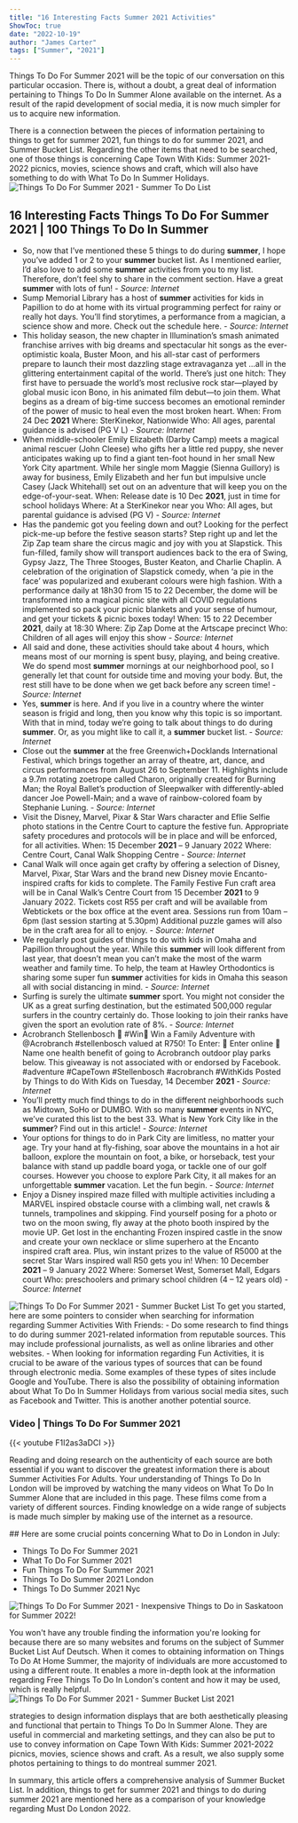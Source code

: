 ```yaml
---
title: "16 Interesting Facts Summer 2021 Activities"
ShowToc: true 
date: "2022-10-19"
author: "James Carter" 
tags: ["Summer", "2021"]
---
```


Things To Do For Summer 2021 will be the topic of our conversation on this particular occasion. There is, without a doubt, a great deal of information pertaining to Things To Do In Summer Alone available on the internet. As a result of the rapid development of social media, it is now much simpler for us to acquire new information.

There is a connection between the pieces of information pertaining to things to get for summer 2021, fun things to do for summer 2021, and Summer Bucket List. Regarding the other items that need to be searched, one of those things is concerning Cape Town With Kids: Summer 2021-2022 picnics, movies, science shows and craft, which will also have something to do with What To Do In Summer Holidays.
<img loading="lazy" src="https://www.wohhwedding.com/wp-content/uploads/2016/05/Simple-Church-Wedding-Decorations.jpg" onerror="this.onerror=null;this.src='https://blogger.googleusercontent.com/img/a/AVvXsEhe7F7TRXHtjiKvHb5vS7DmnxvpHiDyoYyYvm1nHB3Qp2_w3BnM6A2eq4v7FYxCC9bfZt3a9vIMtAYEKUiaDQbHMg-ViyGmRIj39MLp0bGFfgfYw1Dc9q_H-T0wiTm3l0Uq42dETrN9eC8aGJ9_IORZsxST1AcLR7np1koOfcc7tnHa4S8Mwz_xD9d0=s16000';" alt="Things To Do For Summer 2021 - Summer To Do List" >

## 16 Interesting Facts Things To Do For Summer 2021 | 100 Things To Do In Summer
-   So, now that I’ve mentioned these 5 things to do during **summer**, I hope you’ve added 1 or 2 to your **summer** bucket list. As I mentioned earlier, I’d also love to add some **summer** activities from you to my list. Therefore, don’t feel shy to share in the comment section. Have a great **summer** with lots of fun! - <cite>Source: Internet</cite>
-   Sump Memorial Library has a host of **summer** activities for kids in Papillion to do at home with its virtual programming perfect for rainy or really hot days. You’ll find storytimes, a performance from a magician, a science show and more. Check out the schedule here. - <cite>Source: Internet</cite>
-   This holiday season, the new chapter in Illumination’s smash animated franchise arrives with big dreams and spectacular hit songs as the ever-optimistic koala, Buster Moon, and his all-star cast of performers prepare to launch their most dazzling stage extravaganza yet …all in the glittering entertainment capital of the world. There’s just one hitch: They first have to persuade the world’s most reclusive rock star—played by global music icon Bono, in his animated film debut—to join them. What begins as a dream of big-time success becomes an emotional reminder of the power of music to heal even the most broken heart. When: From 24 Dec **2021** Where: SterKinekor, Nationwide Who: All ages, parental guidance is advised (PG V L) - <cite>Source: Internet</cite>
-   When middle-schooler Emily Elizabeth (Darby Camp) meets a magical animal rescuer (John Cleese) who gifts her a little red puppy, she never anticipates waking up to find a giant ten-foot hound in her small New York City apartment. While her single mom Maggie (Sienna Guillory) is away for business, Emily Elizabeth and her fun but impulsive uncle Casey (Jack Whitehall) set out on an adventure that will keep you on the edge-of-your-seat. When: Release date is 10 Dec **2021**, just in time for school holidays Where: At a SterKinekor near you Who: All ages, but parental guidance is advised (PG V) - <cite>Source: Internet</cite>
-   Has the pandemic got you feeling down and out? Looking for the perfect pick-me-up before the festive season starts? Step right up and let the Zip Zap team share the circus magic and joy with you at Slapstick. This fun-filled, family show will transport audiences back to the era of Swing, Gypsy Jazz, The Three Stooges, Buster Keaton, and Charlie Chaplin. A celebration of the origination of Slapstick comedy, when ‘a pie in the face’ was popularized and exuberant colours were high fashion. With a performance daily at 18h30 from 15 to 22 December, the dome will be transformed into a magical picnic site with all COVID regulations implemented so pack your picnic blankets and your sense of humour, and get your tickets & picnic boxes today! When: 15 to 22 December **2021**, daily at 18:30 Where: Zip Zap Dome at the Artscape precinct Who: Children of all ages will enjoy this show - <cite>Source: Internet</cite>
-   All said and done, these activities should take about 4 hours, which means most of our morning is spent busy, playing, and being creative. We do spend most **summer** mornings at our neighborhood pool, so I generally let that count for outside time and moving your body. But, the rest still have to be done when we get back before any screen time! - <cite>Source: Internet</cite>
-   Yes, **summer** is here. And if you live in a country where the winter season is frigid and long, then you know why this topic is so important. With that in mind, today we’re going to talk about things to do during **summer**. Or, as you might like to call it, a **summer** bucket list. - <cite>Source: Internet</cite>
-   Close out the **summer** at the free Greenwich+Docklands International Festival, which brings together an array of theatre, art, dance, and circus performances from August 26 to September 11. Highlights include a 9.7m rotating zoetrope called Charon, originally created for Burning Man; the Royal Ballet’s production of Sleepwalker with differently-abled dancer Joe Powell-Main; and a wave of rainbow-colored foam by Stephanie Luning. - <cite>Source: Internet</cite>
-   Visit the Disney, Marvel, Pixar & Star Wars character and Eflie Selfie photo stations in the Centre Court to capture the festive fun. Appropriate safety procedures and protocols will be in place and will be enforced, for all activities. When: 15 December **2021** – 9 January 2022 Where: Centre Court, Canal Walk Shopping Centre - <cite>Source: Internet</cite>
-   Canal Walk will once again get crafty by offering a selection of Disney, Marvel, Pixar, Star Wars and the brand new Disney movie Encanto-inspired crafts for kids to complete. The Family Festive Fun craft area will be in Canal Walk’s Centre Court from 15 December **2021** to 9 January 2022. Tickets cost R55 per craft and will be available from Webtickets or the box office at the event area. Sessions run from 10am – 6pm (last session starting at 5.30pm) Additional puzzle games will also be in the craft area for all to enjoy. - <cite>Source: Internet</cite>
-   We regularly post guides of things to do with kids in Omaha and Papillion throughout the year. While this **summer** will look different from last year, that doesn’t mean you can’t make the most of the warm weather and family time. To help, the team at Hawley Orthodontics is sharing some super fun **summer** activities for kids in Omaha this season all with social distancing in mind. - <cite>Source: Internet</cite>
-   Surfing is surely the ultimate **summer** sport. You might not consider the UK as a great surfing destination, but the estimated 500,000 regular surfers in the country certainly do. Those looking to join their ranks have given the sport an evolution rate of 8%. - <cite>Source: Internet</cite>
-   Acrobranch Stellenbosch 🥳 #Win🎉 Win a Family Adventure with @Acrobranch #stellenbosch valued at R750! To Enter: 🐒 Enter online 🐒 Name one health benefit of going to Acrobranch outdoor play parks below. This giveaway is not associated with or endorsed by Facebook. #adventure #CapeTown #Stellenbosch #acrobranch #WithKids Posted by Things to do With Kids on Tuesday, 14 December **2021** - <cite>Source: Internet</cite>
-   You’ll pretty much find things to do in the different neighborhoods such as Midtown, SoHo or DUMBO. With so many **summer** events in NYC, we’ve curated this list to the best 33. What is New York City like in the **summer**? Find out in this article! - <cite>Source: Internet</cite>
-   Your options for things to do in Park City are limitless, no matter your age. Try your hand at fly-fishing, soar above the mountains in a hot air balloon, explore the mountain on foot, a bike, or horseback, test your balance with stand up paddle board yoga, or tackle one of our golf courses. However you choose to explore Park City, it all makes for an unforgettable **summer** vacation. Let the fun begin. - <cite>Source: Internet</cite>
-   Enjoy a Disney inspired maze filled with multiple activities including a MARVEL inspired obstacle course with a climbing wall, net crawls & tunnels, trampolines and skipping. Find yourself posing for a photo or two on the moon swing, fly away at the photo booth inspired by the movie UP. Get lost in the enchanting Frozen inspired castle in the snow and create your own necklace or slime superhero at the Encanto inspired craft area. Plus, win instant prizes to the value of R5000 at the secret Star Wars inspired wall R50 gets you in! When: 10 December **2021** – 9 January 2022 Where: Somerset West, Somerset Mall, Edgars court Who: preschoolers and primary school children (4 – 12 years old) - <cite>Source: Internet</cite>


<img loading="lazy" src="https://www.architectureartdesigns.com/wp-content/uploads/2016/04/1-1-630x840.jpg" onerror="this.onerror=null;this.src='https://blogger.googleusercontent.com/img/a/AVvXsEhe7F7TRXHtjiKvHb5vS7DmnxvpHiDyoYyYvm1nHB3Qp2_w3BnM6A2eq4v7FYxCC9bfZt3a9vIMtAYEKUiaDQbHMg-ViyGmRIj39MLp0bGFfgfYw1Dc9q_H-T0wiTm3l0Uq42dETrN9eC8aGJ9_IORZsxST1AcLR7np1koOfcc7tnHa4S8Mwz_xD9d0=s16000';" alt="Things To Do For Summer 2021 - Summer Bucket List" >
To get you started, here are some pointers to consider when searching for information regarding Summer Activities With Friends:
- Do some research to find things to do during summer 2021-related information from reputable sources. This may include professional journalists, as well as online libraries and other websites.
- When looking for information regarding Fun Activities, it is crucial to be aware of the various types of sources that can be found through electronic media. Some examples of these types of sites include Google and YouTube. There is also the possibility of obtaining information about What To Do In Summer Holidays from various social media sites, such as Facebook and Twitter. This is another another potential source.

### Video | Things To Do For Summer 2021
{{< youtube F1I2as3aDCI >}} 


Reading and doing research on the authenticity of each source are both essential if you want to discover the greatest information there is about Summer Activities For Adults.
Your understanding of Things To Do In London will be improved by watching the many videos on What To Do In Summer Alone that are included in this page. These films come from a variety of different sources. Finding knowledge on a wide range of subjects is made much simpler by making use of the internet as a resource.
<script async="async" data-cfasync="false" src="//normallydemandedalter.com/fe63df3c5408708b15d8dc3d9b206b31/invoke.js"></script>
<div id="container-fe63df3c5408708b15d8dc3d9b206b31"></div>
## Here are some crucial points concerning What to Do in London in July:

- Things To Do For Summer 2021
- What To Do For Summer 2021
- Fun Things To Do For Summer 2021
- Things To Do Summer 2021 London
- Things To Do Summer 2021 Nyc

 <img loading="lazy" src="http://sugartownpublishing.com/yahoo_site_admin/assets/images/Voices_from_the_Field_at_350_dpi.80123431_std.jpg" onerror="this.onerror=null;this.src='https://blogger.googleusercontent.com/img/a/AVvXsEhe7F7TRXHtjiKvHb5vS7DmnxvpHiDyoYyYvm1nHB3Qp2_w3BnM6A2eq4v7FYxCC9bfZt3a9vIMtAYEKUiaDQbHMg-ViyGmRIj39MLp0bGFfgfYw1Dc9q_H-T0wiTm3l0Uq42dETrN9eC8aGJ9_IORZsxST1AcLR7np1koOfcc7tnHa4S8Mwz_xD9d0=s16000';" alt="Things To Do For Summer 2021 - Inexpensive Things to Do in Saskatoon for Summer 2022!" >

You won't have any trouble finding the information you're looking for because there are so many websites and forums on the subject of Summer Bucket List Auf Deutsch.
When it comes to obtaining information on Things To Do At Home Summer, the majority of individuals are more accustomed to using a different route. It enables a more in-depth look at the information regarding Free Things To Do In London's content and how it may be used, which is really helpful.
<img loading="lazy" src="https://i.pinimg.com/736x/b0/94/d4/b094d4040f16cb127f5b1f03a190fcae.jpg" onerror="this.onerror=null;this.src='https://blogger.googleusercontent.com/img/a/AVvXsEhe7F7TRXHtjiKvHb5vS7DmnxvpHiDyoYyYvm1nHB3Qp2_w3BnM6A2eq4v7FYxCC9bfZt3a9vIMtAYEKUiaDQbHMg-ViyGmRIj39MLp0bGFfgfYw1Dc9q_H-T0wiTm3l0Uq42dETrN9eC8aGJ9_IORZsxST1AcLR7np1koOfcc7tnHa4S8Mwz_xD9d0=s16000';" alt="Things To Do For Summer 2021 - Summer Bucket List 2021" >

strategies to design information displays that are both aesthetically pleasing and functional that pertain to Things To Do In Summer Alone. They are useful in commercial and marketing settings, and they can also be put to use to convey information on Cape Town With Kids: Summer 2021-2022 picnics, movies, science shows and craft. As a result, we also supply some photos pertaining to things to do montreal summer 2021.

In summary, this article offers a comprehensive analysis of Summer Bucket List. In addition, things to get for summer 2021 and things to do during summer 2021 are mentioned here as a comparison of your knowledge regarding Must Do London 2022.

	

